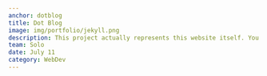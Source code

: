 ```yaml
---
anchor: dotblog
title: Dot Blog
image: img/portfolio/jekyll.png
description: This project actually represents this website itself. You can find the source code <a href="https://github.com/Pranav1999/Pranav1999.github.io">here</a>. This theme contains some major enhancements which are usually not present in other themes. You have blog post categories, blog is not the default landing page but a sub directory, google analytics, disque comments, read time estimation, jekyll collection for portfolio items, search, travis integration. This website is made using a jekyll temp named 'Clean Blog' that can be found <a href="https://startbootstrap.com/template-overviews/clean-blog/">here</a>.
team: Solo
date: July 11
category: WebDev
---
```

